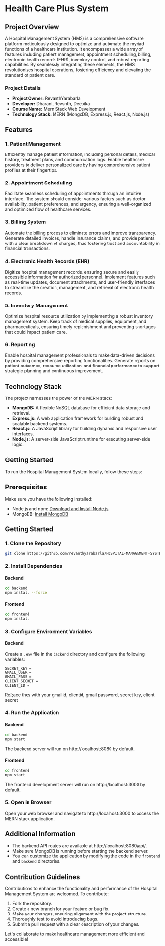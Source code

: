 # Health Care Plus System

## Project Overview

A Hospital Management System (HMS) is a comprehensive software platform meticulously designed to optimize and automate the myriad functions of a healthcare institution. It encompasses a wide array of features including patient management, appointment scheduling, billing, electronic health records (EHR), inventory control, and robust reporting capabilities. By seamlessly integrating these elements, the HMS revolutionizes hospital operations, fostering efficiency and elevating the standard of patient care.

### Project Details

- **Project Owner:** RevanthYarabarla
- **Developer:** Dharani, Revsnth, Deepika
- **Course Name:** Mern Stack Web Development
- **Technology Stack:** MERN (MongoDB, Express.js, React.js, Node.js)

## Features

### 1. Patient Management

Efficiently manage patient information, including personal details, medical history, treatment plans, and communication logs. Enable healthcare providers to deliver personalized care by having comprehensive patient profiles at their fingertips.

### 2. Appointment Scheduling

Facilitate seamless scheduling of appointments through an intuitive interface. The system should consider various factors such as doctor availability, patient preferences, and urgency, ensuring a well-organized and optimized flow of healthcare services.

### 3. Billing System

Automate the billing process to eliminate errors and improve transparency. Generate detailed invoices, handle insurance claims, and provide patients with a clear breakdown of charges, thus fostering trust and accountability in financial transactions.

### 4. Electronic Health Records (EHR)

Digitize hospital management records, ensuring secure and easily accessible information for authorized personnel. Implement features such as real-time updates, document attachments, and user-friendly interfaces to streamline the creation, management, and retrieval of electronic health records.

### 5. Inventory Management

Optimize hospital resource utilization by implementing a robust inventory management system. Keep track of medical supplies, equipment, and pharmaceuticals, ensuring timely replenishment and preventing shortages that could impact patient care.

### 6. Reporting

Enable hospital management professionals to make data-driven decisions by providing comprehensive reporting functionalities. Generate reports on patient outcomes, resource utilization, and financial performance to support strategic planning and continuous improvement.

## Technology Stack

The project harnesses the power of the MERN stack:

- **MongoDB:** A flexible NoSQL database for efficient data storage and retrieval.
- **Express.js:** A web application framework for building robust and scalable backend systems.
- **React.js:** A JavaScript library for building dynamic and responsive user interfaces.
- **Node.js:** A server-side JavaScript runtime for executing server-side logic.


## Getting Started
To run the Hospital Management System locally, follow these steps:

## Prerequisites

Make sure you have the following installed:

- Node.js and npm: [Download and Install Node.js](https://nodejs.org/)
- MongoDB: [Install MongoDB](https://docs.mongodb.com/manual/installation/)

## Getting Started

### 1. Clone the Repository

```bash
git clone https://github.com/revanthyarabarla/HOSPITAL-MANAGEMENT-SYSTEM.git
```

### 2. Install Dependencies

#### Backend

```bash
cd backend
npm install --force
```

#### Frontend

```bash
cd frontend
npm install
```

### 3. Configure Environment Variables

#### Backend

Create a `.env` file in the `backend` directory and configure the following variables:

```env
SECRET_KEY = 
GMAIL_USER = 
GMAIL_PASS =
CLIENT_SECRET = 
CLIENT_ID =
```
Re[;ace thes with your gmailid, clientid, gmail password, secret key, client secret

### 4. Run the Application

#### Backend

```bash
cd backend
npm start
```

The backend server will run on http://localhost:8080 by default.

#### Frontend

```bash
cd frontend
npm start
```

The frontend development server will run on http://localhost:3000 by default.

### 5. Open in Browser

Open your web browser and navigate to http://localhost:3000 to access the MERN stack application.

## Additional Information

- The backend API routes are available at http://localhost:8080/api/.
- Make sure MongoDB is running before starting the backend server.
- You can customize the application by modifying the code in the `frontend` and `backend` directories.


## Contribution Guidelines

Contributions to enhance the functionality and performance of the Hospital Management System are welcomed. To contribute:

1. Fork the repository.
2. Create a new branch for your feature or bug fix.
3. Make your changes, ensuring alignment with the project structure.
4. Thoroughly test to avoid introducing bugs.
5. Submit a pull request with a clear description of your changes.

Let's collaborate to make healthcare management more efficient and accessible!








